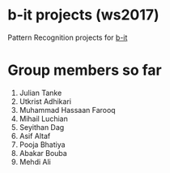 # b-it projects (ws2017)
Pattern Recognition projects for [b-it](http://www.b-it-center.de/)

# Group members so far
1. Julian Tanke
2. Utkrist Adhikari
3. Muhammad Hassaan Farooq
4. Mihail Luchian
5. Seyithan Dag
6. Asif Altaf
7. Pooja Bhatiya
8. Abakar Bouba
9. Mehdi Ali

